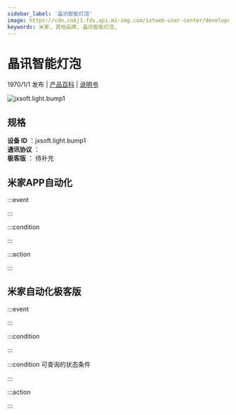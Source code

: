 ```yaml
---
sidebar_label: '晶讯智能灯泡'
image: https://cdn.cnbj1.fds.api.mi-img.com/iotweb-user-center/developer_1679047652588uC3RLKoJ.png?GalaxyAccessKeyId=AKVGLQWBOVIRQ3XLEW&Expires=9223372036854775807&Signature=AUkXRRdy1UywIDPt1UQvnnS39SE=
keywords: 米家, 其他品牌, 晶讯智能灯泡, 
---
```

# 晶讯智能灯泡

1970/1/1 发布 | [产品百科](https://home.mi.com/webapp/content/baike/product/index.html?model=jxsoft.light.bump1/) | [说明书](https://home.mi.com/views/introduction.html?model=jxsoft.light.bump1&region=cn)

![jxsoft.light.bump1](https://cdn.cnbj1.fds.api.mi-img.com/iotweb-user-center/developer_1679047652588uC3RLKoJ.png?GalaxyAccessKeyId=AKVGLQWBOVIRQ3XLEW&Expires=9223372036854775807&Signature=AUkXRRdy1UywIDPt1UQvnnS39SE=)

## 规格  
> 
**设备 ID** ：jxsoft.light.bump1  
**通讯协议** ：  
**极客版**  ： 待补充 


## 米家APP自动化  

:::event  

:::

:::condition  

:::

:::action   

:::

## 米家自动化极客版  

:::event  

:::

:::condition  

:::

:::condition 可查询的状态条件  

:::

:::action  

:::

        
